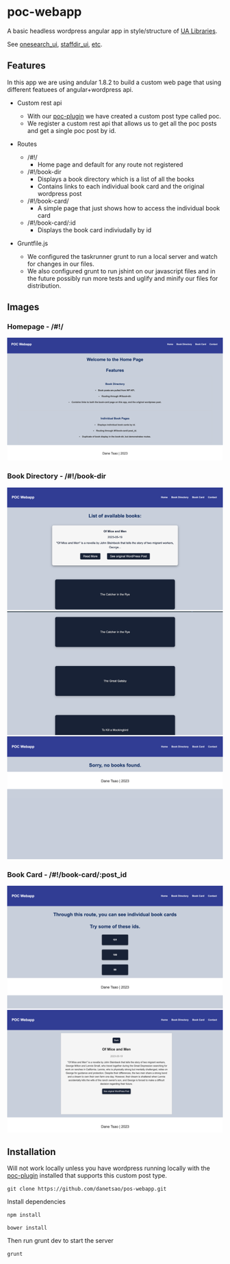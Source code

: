 # poc-webapp

A basic headless wordpress angular app in style/structure of [UA Libraries](https://github.com/ualibweb).

See [onesearch_ui](https://github.com/ualibweb/oneSearch_ui), [staffdir_ui](https://github.com/ualibweb/staffdir_ui), [etc](https://github.com/ualibweb).


## Features
In this app we are using andular 1.8.2 to build a custom web page that using different featuees of angular+wordpress api.

- Custom rest api
    - With our [poc-plugin](https://github.com/danetsao/poc-plugin) we have created a custom post type called poc.
    - We register a custom rest api that allows us to get all the poc posts and get a single poc post by id.
- Routes
    - /#!/
        - Home page and default for any route not registered
    - /#!/book-dir
        - Displays a book directory which is a list of all the books
        - Contains links to each individual book card and the original wordpress post
    - /#!/book-card/
        - A simple page that just shows how to access the individual book card
    - /#!/book-card/:id
        - Displays the book card indiviudally by id


- Gruntfile.js
    - We configured the taskrunner grunt to run a local server and watch for changes in our files.
    - We also configured grunt to run jshint on our javascript files and in the future possibly run more tests and uglify and minify our files for distribution.


## Images

### Homepage - /#!/

![home](https://github.com/danetsao/poc-webapp/blob/main/images/poc-webapp-home.jpg)

### Book Directory - /#!/book-dir

![book-dir1](https://github.com/danetsao/poc-webapp/blob/main/images/poc-webapp-dir1.jpg)
![book-dir2](https://github.com/danetsao/poc-webapp/blob/main/images/poc-webapp-dir2.jpg)
![book-dir-no-books](https://github.com/danetsao/poc-webapp/blob/main/images/poc-webapp-no-books.jpg)

### Book Card - /#!/book-card/:post_id

![book-card1](https://github.com/danetsao/poc-webapp/blob/main/images/poc-webapp-card1.jpg)
![book-card2](https://github.com/danetsao/poc-webapp/blob/main/images/poc-webapp-card2.jpg)


## Installation
Will not work locally unless you have wordpress running locally with the [poc-plugin](https://github.com/danetsao/poc-plugin) installed that supports this custom post type.
```
git clone https://github.com/danetsao/pos-webapp.git
```
Install dependencies
```
npm install
```
```
bower install
```
Then run grunt dev to start the server
```
grunt
```

